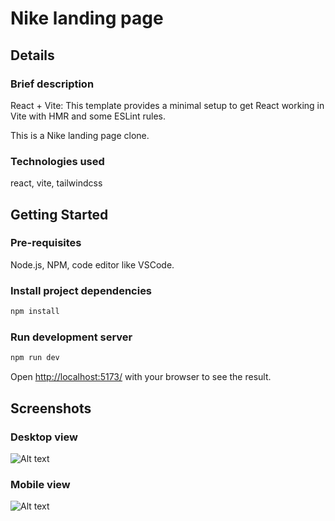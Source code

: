 # Nike landing page

## Details

### Brief description

React + Vite: This template provides a minimal setup to get React working in Vite with HMR and some ESLint rules.

This is a Nike landing page clone.

### Technologies used

react, vite, tailwindcss

## Getting Started

### Pre-requisites

Node.js, NPM, code editor like VSCode.

### Install project dependencies

```bash
npm install
```

### Run development server

```bash
npm run dev
```

Open [http://localhost:5173/](http://localhost:5173/) with your browser to see the result.

## Screenshots

### Desktop view

![Alt text](https://raw.githubusercontent.com/usamyismy7/nike-website-react-tailwind/master/assets/image.png)

### Mobile view

![Alt text](https://raw.githubusercontent.com/usamyismy7/nike-website-react-tailwind/master/assets/image2.png)
